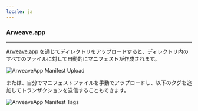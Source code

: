 ```yaml
---
locale: ja
---
```

### Arweave.app

---

[Arweave.app](http://Arweave.app) を通じてディレクトリをアップロードすると、ディレクトリ内のすべてのファイルに対して自動的にマニフェストが作成されます。

![ArweaveApp Manifest Upload](~@source/images/arweaveapp-manifest.png)

または、自分でマニフェストファイルを手動でアップロードし、以下のタグを追加してトランザクションを送信することもできます。

![ArweaveApp Manifest Tags](~@source/images/arweaveapp-tags.png)